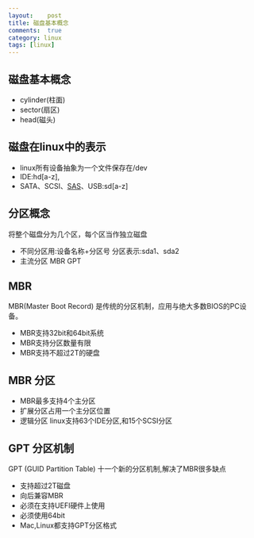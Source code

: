```yaml
---
layout:    post
title: 磁盘基本概念     
comments:  true
category: linux
tags: [linux]
---
```


## 磁盘基本概念 

* cylinder(柱面)
* sector(扇区)
* head(磁头)

## 磁盘在linux中的表示

* linux所有设备抽象为一个文件保存在/dev
* IDE:hd[a-z],
* SATA、SCSI、[SAS]、USB:sd[a-z]

## 分区概念
将整个磁盘分为几个区，每个区当作独立磁盘

* 不同分区用:设备名称+分区号 分区表示:sda1、sda2
* 主流分区 MBR GPT

## MBR
MBR(Master Boot Record) 是传统的分区机制，应用与绝大多数BIOS的PC设备。

* MBR支持32bit和64bit系统
* MBR支持分区数量有限
* MBR支持不超过2T的硬盘

## MBR 分区

* MBR最多支持4个主分区
* 扩展分区占用一个主分区位置
* 逻辑分区 linux支持63个IDE分区,和15个SCSI分区

## GPT 分区机制
GPT (GUID Partition Table) 十一个新的分区机制,解决了MBR很多缺点

* 支持超过2T磁盘
* 向后兼容MBR
* 必须在支持UEFI硬件上使用
* 必须使用64bit
* Mac,Linux都支持GPT分区格式

[SAS]: (http://zh.wikipedia.org/wiki/%E4%B8%B2%E5%88%97SCSI)
